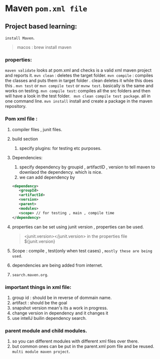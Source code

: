 # Maven `pom.xml file`

## Project based learning:

`install Maven`.

> macos : brew install maven

### properties:

`maven validate` looks at pom.xml and checks is a valid xml maven project and reports it.
`mvn clean` : deletes the target folder.
`mvn compile` : compiles the classes and puts them in target folder . clean deletes it while this does this .
`mvn test` or `mvn compile test` or `mvnw test`. basically is the same and works on testing.
`mvn compile test`: compiles all the src folders and then will have a look in the test folder.
` mvn clean compile test package`. all in one command line.
`mvn install` install and create a package in the maven repository.

### Pom xml file :

1. compiler files , junit files.
2. build section
   1. specify plugins: for testing etc purposes.
3. Dependencies:
   1. specify dependency by groupid , artifactID , version to tell maven to downlaod the dependency. which is nice.
   2. we can add dependency by
   ```xml
   <dependency>
      <groupId>
      <artifactId>
      <version>
      <parent>
      <modules>
      <scope> // for testing , main , compile time
   </dependency>
   ```
4. properties can be set using junit version , properties can be used.

   > <junit.version></junit.version> in the properties file
   > <version>${junit.version}</version>

5. Scope : compile , test(only when test cases) , `mostly these are being used`.

6. dependencies are being added from internet.
7. `search.maven.org`.

### important things in xml file:

1. group id : should be in reverse of dommain name.
2. artifact : should be the goal
3. snapshot version mean's its a work in progress.
4. change version in dependency and it changes it
5. use intellJ builin dependency search.

### parent module and child modules.

1. so you can different modules with different xml files over there.
2. but common ones can be put in the parent.xml pom file and be reused.
   `multi module maven project`.
